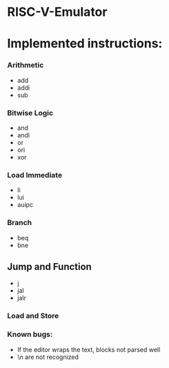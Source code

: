 # RISC-V-Emulator

# Implemented instructions:

### Arithmetic

- add
- addi
- sub

### Bitwise Logic

- and
- andi
- or
- ori
- xor

### Load Immediate

- li
- lui
- auipc

### Branch

- beq
- bne

## Jump and Function

- j
- jal
- jalr


### Load and Store


### Known bugs:
- If the editor wraps the text, blocks not parsed well
- \n are not recognized